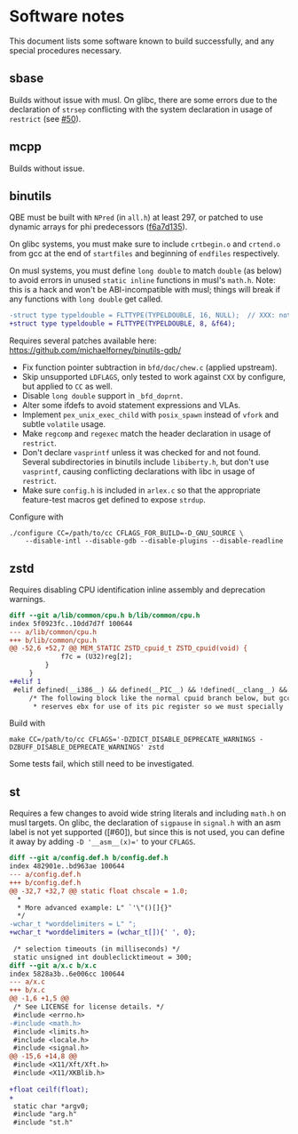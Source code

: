 # Software notes

This document lists some software known to build successfully, and any
special procedures necessary.

## sbase

Builds without issue with musl. On glibc, there are some errors due to
the declaration of `strsep` conflicting with the system declaration in
usage of `restrict` (see [#50]).

[#50]: https://todo.sr.ht/~mcf/cc-issues/50

## mcpp

Builds without issue.

## binutils

QBE must be built with `NPred` (in `all.h`) at least 297, or patched to
use dynamic arrays for phi predecessors ([f6a7d135]).

On glibc systems, you must make sure to include `crtbegin.o` and
`crtend.o` from gcc at the end of `startfiles` and beginning of `endfiles`
respectively.

On musl systems, you must define `long double` to match `double` (as
below) to avoid errors in unused `static inline` functions in musl's
`math.h`. Note: this is a hack and won't be ABI-incompatible with musl;
things will break if any functions with `long double` get called.

```diff
-struct type typeldouble = FLTTYPE(TYPELDOUBLE, 16, NULL);  // XXX: not supported by qbe
+struct type typeldouble = FLTTYPE(TYPELDOUBLE, 8, &f64);
```

Requires several patches available here:
https://github.com/michaelforney/binutils-gdb/

- Fix function pointer subtraction in `bfd/doc/chew.c` (applied upstream).
- Skip unsupported `LDFLAGS`, only tested to work against `CXX` by
  configure, but applied to `CC` as well.
- Disable `long double` support in `_bfd_doprnt`.
- Alter some ifdefs to avoid statement expressions and VLAs.
- Implement `pex_unix_exec_child` with `posix_spawn` instead of `vfork`
  and subtle `volatile` usage.
- Make `regcomp` and `regexec` match the header declaration in usage of
  `restrict`.
- Don't declare `vasprintf` unless it was checked for and not
  found. Several subdirectories in binutils include `libiberty.h`,
  but don't use `vasprintf`, causing conflicting declarations with libc
  in usage of `restrict`.
- Make sure `config.h` is included in `arlex.c` so that the appropriate
  feature-test macros get defined to expose `strdup`.

Configure with

	./configure CC=/path/to/cc CFLAGS_FOR_BUILD=-D_GNU_SOURCE \
		--disable-intl --disable-gdb --disable-plugins --disable-readline

[f6a7d135]: https://git.sr.ht/~mcf/qbe/commit/f6a7d135d54f5281547f20cc4f72a5e85862157c

## zstd

Requires disabling CPU identification inline assembly and deprecation
warnings.

```diff
diff --git a/lib/common/cpu.h b/lib/common/cpu.h
index 5f0923fc..10dd7d7f 100644
--- a/lib/common/cpu.h
+++ b/lib/common/cpu.h
@@ -52,6 +52,7 @@ MEM_STATIC ZSTD_cpuid_t ZSTD_cpuid(void) {
             f7c = (U32)reg[2];
         }
     }
+#elif 1
 #elif defined(__i386__) && defined(__PIC__) && !defined(__clang__) && defined(__GNUC__)
     /* The following block like the normal cpuid branch below, but gcc
      * reserves ebx for use of its pic register so we must specially
```

Build with

	make CC=/path/to/cc CFLAGS='-DZDICT_DISABLE_DEPRECATE_WARNINGS -DZBUFF_DISABLE_DEPRECATE_WARNINGS' zstd

Some tests fail, which still need to be investigated.

## st

Requires a few changes to avoid wide string literals and including
`math.h` on musl targets. On glibc, the declaration of `sigpause` in
`signal.h` with an asm label is not yet supported ([#60]), but since
this is not used, you can define it away by adding `-D '__asm__(x)='`
to your `CFLAGS`.

```diff
diff --git a/config.def.h b/config.def.h
index 482901e..bd963ae 100644
--- a/config.def.h
+++ b/config.def.h
@@ -32,7 +32,7 @@ static float chscale = 1.0;
  *
  * More advanced example: L" `'\"()[]{}"
  */
-wchar_t *worddelimiters = L" ";
+wchar_t *worddelimiters = (wchar_t[]){' ', 0};
 
 /* selection timeouts (in milliseconds) */
 static unsigned int doubleclicktimeout = 300;
diff --git a/x.c b/x.c
index 5828a3b..6e006cc 100644
--- a/x.c
+++ b/x.c
@@ -1,6 +1,5 @@
 /* See LICENSE for license details. */
 #include <errno.h>
-#include <math.h>
 #include <limits.h>
 #include <locale.h>
 #include <signal.h>
@@ -15,6 +14,8 @@
 #include <X11/Xft/Xft.h>
 #include <X11/XKBlib.h>
 
+float ceilf(float);
+
 static char *argv0;
 #include "arg.h"
 #include "st.h"
```
